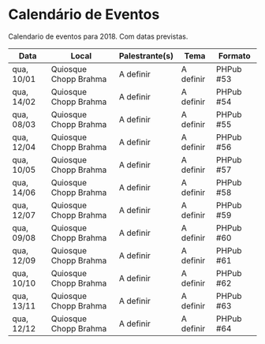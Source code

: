 Calendário de Eventos
=====================

Calendario de eventos para 2018. Com datas previstas.

| Data       | Local                     | Palestrante(s)                  | Tema                         | Formato    |
|------------|---------------------------|---------------------------------|------------------------------|------------|
| qua, 10/01 | Quiosque Chopp Brahma     | A definir                | A definir                    | PHPub #53  |
| qua, 14/02 | Quiosque Chopp Brahma     | A definir                | A definir                    | PHPub #54  |
| qua, 08/03 | Quiosque Chopp Brahma     | A definir                | A definir                    | PHPub #55  |
| qua, 12/04 | Quiosque Chopp Brahma     | A definir                | A definir                    | PHPub #56  |
| qua, 10/05 | Quiosque Chopp Brahma     | A definir                | A definir                    | PHPub #57  |
| qua, 14/06 | Quiosque Chopp Brahma     | A definir                | A definir                    | PHPub #58  |
| qua, 12/07 | Quiosque Chopp Brahma     | A definir                | A definir                    | PHPub #59  |
| qua, 09/08 | Quiosque Chopp Brahma     | A definir                | A definir                    | PHPub #60  |
| qua, 12/09 | Quiosque Chopp Brahma     | A definir                | A definir                    | PHPub #61  |
| qua, 10/10 | Quiosque Chopp Brahma     | A definir                | A definir                    | PHPub #62  |
| qua, 13/11 | Quiosque Chopp Brahma     | A definir                | A definir                    | PHPub #63  |
| qua, 12/12 | Quiosque Chopp Brahma     | A definir                | A definir                    | PHPub #64  |

